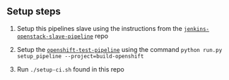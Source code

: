 ## Setup steps

1. Setup this pipelines slave using the instructions from the [`jenkins-openstack-slave-pipeline`](https://github.com/UKCloud/jenkins-openstack-slave-pipeline) repo

2. Setup the [`openshift-test-pipeline`](github.com/ukcloud/openshift-test-pipeline) using the command `python run.py setup_pipeline --project=build-openshift`

3. Run `./setup-ci.sh` found in this repo
